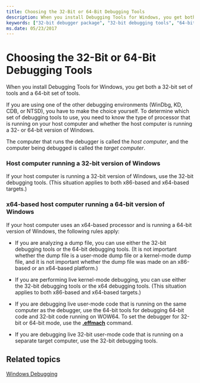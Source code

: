 ```yaml
---
title: Choosing the 32-Bit or 64-Bit Debugging Tools
description: When you install Debugging Tools for Windows, you get both a 32-bit set of tools and a 64-bit set of tools.
keywords: ["32-bit debugger package", "32-bit debugging tools", "64-bit debugger package", "64-bit debugging tools", "installation, choosing between 32-bit and 64-bit packages"]
ms.date: 05/23/2017
---
```


# Choosing the 32-Bit or 64-Bit Debugging Tools


When you install Debugging Tools for Windows, you get both a 32-bit set of tools and a 64-bit set of tools.

If you are using one of the other debugging environments (WinDbg, KD, CDB, or NTSD), you have to make the choice yourself. To determine which set of debugging tools to use, you need to know the type of processor that is running on your host computer and whether the host computer is running a 32- or 64-bit version of Windows.

The computer that runs the debugger is called the *host computer*, and the computer being debugged is called the *target computer*.

### <span id="Host_computer_running_a_32-bit_version_of_Windows"></span><span id="host_computer_running_a_32-bit_version_of_windows"></span><span id="HOST_COMPUTER_RUNNING_A_32-BIT_VERSION_OF_WINDOWS"></span>Host computer running a 32-bit version of Windows

If your host computer is running a 32-bit version of Windows, use the 32-bit debugging tools. (This situation applies to both x86-based and x64-based targets.)

### <span id="x64-based_host_computer_running_a_64-bit_version_of_Windows"></span><span id="x64-based_host_computer_running_a_64-bit_version_of_windows"></span><span id="X64-BASED_HOST_COMPUTER_RUNNING_A_64-BIT_VERSION_OF_WINDOWS"></span>x64-based host computer running a 64-bit version of Windows

If your host computer uses an x64-based processor and is running a 64-bit version of Windows, the following rules apply:

- If you are analyzing a dump file, you can use either the 32-bit debugging tools or the 64-bit debugging tools. (It is not important whether the dump file is a user-mode dump file or a kernel-mode dump file, and it is not important whether the dump file was made on an x86-based or an x64-based platform.)

- If you are performing live kernel-mode debugging, you can use either the 32-bit debugging tools or the x64 debugging tools. (This situation applies to both x86-based and x64-based targets.)

- If you are debugging live user-mode code that is running on the same computer as the debugger, use the 64-bit tools for debugging 64-bit code and 32-bit code running on WOW64. To set the debugger for 32-bit or 64-bit mode, use the [**.effmach**](-effmach--effective-machine-.md) command.

- If you are debugging live 32-bit user-mode code that is running on a separate target computer, use the 32-bit debugging tools.

## <span id="related_topics"></span>Related topics

[Windows Debugging](index.md)
